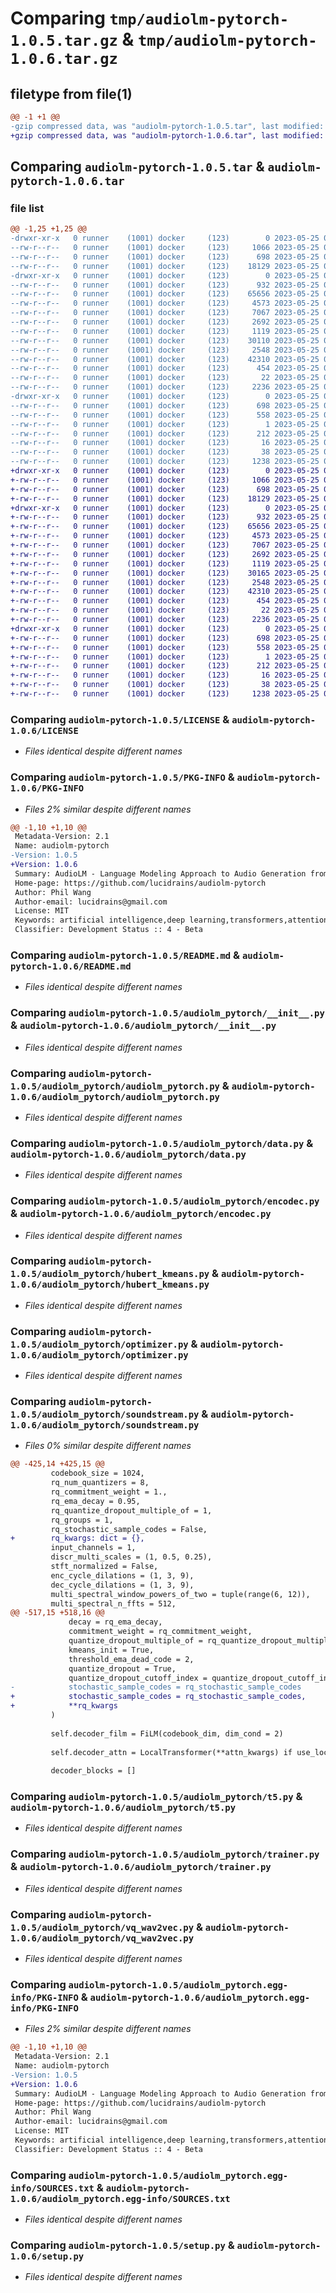 # Comparing `tmp/audiolm-pytorch-1.0.5.tar.gz` & `tmp/audiolm-pytorch-1.0.6.tar.gz`

## filetype from file(1)

```diff
@@ -1 +1 @@
-gzip compressed data, was "audiolm-pytorch-1.0.5.tar", last modified: Thu May 25 01:45:34 2023, max compression
+gzip compressed data, was "audiolm-pytorch-1.0.6.tar", last modified: Thu May 25 01:46:47 2023, max compression
```

## Comparing `audiolm-pytorch-1.0.5.tar` & `audiolm-pytorch-1.0.6.tar`

### file list

```diff
@@ -1,25 +1,25 @@
-drwxr-xr-x   0 runner    (1001) docker     (123)        0 2023-05-25 01:45:34.470135 audiolm-pytorch-1.0.5/
--rw-r--r--   0 runner    (1001) docker     (123)     1066 2023-05-25 01:45:23.000000 audiolm-pytorch-1.0.5/LICENSE
--rw-r--r--   0 runner    (1001) docker     (123)      698 2023-05-25 01:45:34.470135 audiolm-pytorch-1.0.5/PKG-INFO
--rw-r--r--   0 runner    (1001) docker     (123)    18129 2023-05-25 01:45:23.000000 audiolm-pytorch-1.0.5/README.md
-drwxr-xr-x   0 runner    (1001) docker     (123)        0 2023-05-25 01:45:34.470135 audiolm-pytorch-1.0.5/audiolm_pytorch/
--rw-r--r--   0 runner    (1001) docker     (123)      932 2023-05-25 01:45:23.000000 audiolm-pytorch-1.0.5/audiolm_pytorch/__init__.py
--rw-r--r--   0 runner    (1001) docker     (123)    65656 2023-05-25 01:45:23.000000 audiolm-pytorch-1.0.5/audiolm_pytorch/audiolm_pytorch.py
--rw-r--r--   0 runner    (1001) docker     (123)     4573 2023-05-25 01:45:23.000000 audiolm-pytorch-1.0.5/audiolm_pytorch/data.py
--rw-r--r--   0 runner    (1001) docker     (123)     7067 2023-05-25 01:45:23.000000 audiolm-pytorch-1.0.5/audiolm_pytorch/encodec.py
--rw-r--r--   0 runner    (1001) docker     (123)     2692 2023-05-25 01:45:23.000000 audiolm-pytorch-1.0.5/audiolm_pytorch/hubert_kmeans.py
--rw-r--r--   0 runner    (1001) docker     (123)     1119 2023-05-25 01:45:23.000000 audiolm-pytorch-1.0.5/audiolm_pytorch/optimizer.py
--rw-r--r--   0 runner    (1001) docker     (123)    30110 2023-05-25 01:45:23.000000 audiolm-pytorch-1.0.5/audiolm_pytorch/soundstream.py
--rw-r--r--   0 runner    (1001) docker     (123)     2548 2023-05-25 01:45:23.000000 audiolm-pytorch-1.0.5/audiolm_pytorch/t5.py
--rw-r--r--   0 runner    (1001) docker     (123)    42310 2023-05-25 01:45:23.000000 audiolm-pytorch-1.0.5/audiolm_pytorch/trainer.py
--rw-r--r--   0 runner    (1001) docker     (123)      454 2023-05-25 01:45:23.000000 audiolm-pytorch-1.0.5/audiolm_pytorch/utils.py
--rw-r--r--   0 runner    (1001) docker     (123)       22 2023-05-25 01:45:23.000000 audiolm-pytorch-1.0.5/audiolm_pytorch/version.py
--rw-r--r--   0 runner    (1001) docker     (123)     2236 2023-05-25 01:45:23.000000 audiolm-pytorch-1.0.5/audiolm_pytorch/vq_wav2vec.py
-drwxr-xr-x   0 runner    (1001) docker     (123)        0 2023-05-25 01:45:34.470135 audiolm-pytorch-1.0.5/audiolm_pytorch.egg-info/
--rw-r--r--   0 runner    (1001) docker     (123)      698 2023-05-25 01:45:34.000000 audiolm-pytorch-1.0.5/audiolm_pytorch.egg-info/PKG-INFO
--rw-r--r--   0 runner    (1001) docker     (123)      558 2023-05-25 01:45:34.000000 audiolm-pytorch-1.0.5/audiolm_pytorch.egg-info/SOURCES.txt
--rw-r--r--   0 runner    (1001) docker     (123)        1 2023-05-25 01:45:34.000000 audiolm-pytorch-1.0.5/audiolm_pytorch.egg-info/dependency_links.txt
--rw-r--r--   0 runner    (1001) docker     (123)      212 2023-05-25 01:45:34.000000 audiolm-pytorch-1.0.5/audiolm_pytorch.egg-info/requires.txt
--rw-r--r--   0 runner    (1001) docker     (123)       16 2023-05-25 01:45:34.000000 audiolm-pytorch-1.0.5/audiolm_pytorch.egg-info/top_level.txt
--rw-r--r--   0 runner    (1001) docker     (123)       38 2023-05-25 01:45:34.470135 audiolm-pytorch-1.0.5/setup.cfg
--rw-r--r--   0 runner    (1001) docker     (123)     1238 2023-05-25 01:45:23.000000 audiolm-pytorch-1.0.5/setup.py
+drwxr-xr-x   0 runner    (1001) docker     (123)        0 2023-05-25 01:46:47.122420 audiolm-pytorch-1.0.6/
+-rw-r--r--   0 runner    (1001) docker     (123)     1066 2023-05-25 01:46:28.000000 audiolm-pytorch-1.0.6/LICENSE
+-rw-r--r--   0 runner    (1001) docker     (123)      698 2023-05-25 01:46:47.122420 audiolm-pytorch-1.0.6/PKG-INFO
+-rw-r--r--   0 runner    (1001) docker     (123)    18129 2023-05-25 01:46:28.000000 audiolm-pytorch-1.0.6/README.md
+drwxr-xr-x   0 runner    (1001) docker     (123)        0 2023-05-25 01:46:47.122420 audiolm-pytorch-1.0.6/audiolm_pytorch/
+-rw-r--r--   0 runner    (1001) docker     (123)      932 2023-05-25 01:46:28.000000 audiolm-pytorch-1.0.6/audiolm_pytorch/__init__.py
+-rw-r--r--   0 runner    (1001) docker     (123)    65656 2023-05-25 01:46:28.000000 audiolm-pytorch-1.0.6/audiolm_pytorch/audiolm_pytorch.py
+-rw-r--r--   0 runner    (1001) docker     (123)     4573 2023-05-25 01:46:28.000000 audiolm-pytorch-1.0.6/audiolm_pytorch/data.py
+-rw-r--r--   0 runner    (1001) docker     (123)     7067 2023-05-25 01:46:28.000000 audiolm-pytorch-1.0.6/audiolm_pytorch/encodec.py
+-rw-r--r--   0 runner    (1001) docker     (123)     2692 2023-05-25 01:46:28.000000 audiolm-pytorch-1.0.6/audiolm_pytorch/hubert_kmeans.py
+-rw-r--r--   0 runner    (1001) docker     (123)     1119 2023-05-25 01:46:28.000000 audiolm-pytorch-1.0.6/audiolm_pytorch/optimizer.py
+-rw-r--r--   0 runner    (1001) docker     (123)    30165 2023-05-25 01:46:28.000000 audiolm-pytorch-1.0.6/audiolm_pytorch/soundstream.py
+-rw-r--r--   0 runner    (1001) docker     (123)     2548 2023-05-25 01:46:28.000000 audiolm-pytorch-1.0.6/audiolm_pytorch/t5.py
+-rw-r--r--   0 runner    (1001) docker     (123)    42310 2023-05-25 01:46:28.000000 audiolm-pytorch-1.0.6/audiolm_pytorch/trainer.py
+-rw-r--r--   0 runner    (1001) docker     (123)      454 2023-05-25 01:46:28.000000 audiolm-pytorch-1.0.6/audiolm_pytorch/utils.py
+-rw-r--r--   0 runner    (1001) docker     (123)       22 2023-05-25 01:46:28.000000 audiolm-pytorch-1.0.6/audiolm_pytorch/version.py
+-rw-r--r--   0 runner    (1001) docker     (123)     2236 2023-05-25 01:46:28.000000 audiolm-pytorch-1.0.6/audiolm_pytorch/vq_wav2vec.py
+drwxr-xr-x   0 runner    (1001) docker     (123)        0 2023-05-25 01:46:47.122420 audiolm-pytorch-1.0.6/audiolm_pytorch.egg-info/
+-rw-r--r--   0 runner    (1001) docker     (123)      698 2023-05-25 01:46:47.000000 audiolm-pytorch-1.0.6/audiolm_pytorch.egg-info/PKG-INFO
+-rw-r--r--   0 runner    (1001) docker     (123)      558 2023-05-25 01:46:47.000000 audiolm-pytorch-1.0.6/audiolm_pytorch.egg-info/SOURCES.txt
+-rw-r--r--   0 runner    (1001) docker     (123)        1 2023-05-25 01:46:47.000000 audiolm-pytorch-1.0.6/audiolm_pytorch.egg-info/dependency_links.txt
+-rw-r--r--   0 runner    (1001) docker     (123)      212 2023-05-25 01:46:47.000000 audiolm-pytorch-1.0.6/audiolm_pytorch.egg-info/requires.txt
+-rw-r--r--   0 runner    (1001) docker     (123)       16 2023-05-25 01:46:47.000000 audiolm-pytorch-1.0.6/audiolm_pytorch.egg-info/top_level.txt
+-rw-r--r--   0 runner    (1001) docker     (123)       38 2023-05-25 01:46:47.122420 audiolm-pytorch-1.0.6/setup.cfg
+-rw-r--r--   0 runner    (1001) docker     (123)     1238 2023-05-25 01:46:28.000000 audiolm-pytorch-1.0.6/setup.py
```

### Comparing `audiolm-pytorch-1.0.5/LICENSE` & `audiolm-pytorch-1.0.6/LICENSE`

 * *Files identical despite different names*

### Comparing `audiolm-pytorch-1.0.5/PKG-INFO` & `audiolm-pytorch-1.0.6/PKG-INFO`

 * *Files 2% similar despite different names*

```diff
@@ -1,10 +1,10 @@
 Metadata-Version: 2.1
 Name: audiolm-pytorch
-Version: 1.0.5
+Version: 1.0.6
 Summary: AudioLM - Language Modeling Approach to Audio Generation from Google Research - Pytorch
 Home-page: https://github.com/lucidrains/audiolm-pytorch
 Author: Phil Wang
 Author-email: lucidrains@gmail.com
 License: MIT
 Keywords: artificial intelligence,deep learning,transformers,attention mechanism,audio generation
 Classifier: Development Status :: 4 - Beta
```

### Comparing `audiolm-pytorch-1.0.5/README.md` & `audiolm-pytorch-1.0.6/README.md`

 * *Files identical despite different names*

### Comparing `audiolm-pytorch-1.0.5/audiolm_pytorch/__init__.py` & `audiolm-pytorch-1.0.6/audiolm_pytorch/__init__.py`

 * *Files identical despite different names*

### Comparing `audiolm-pytorch-1.0.5/audiolm_pytorch/audiolm_pytorch.py` & `audiolm-pytorch-1.0.6/audiolm_pytorch/audiolm_pytorch.py`

 * *Files identical despite different names*

### Comparing `audiolm-pytorch-1.0.5/audiolm_pytorch/data.py` & `audiolm-pytorch-1.0.6/audiolm_pytorch/data.py`

 * *Files identical despite different names*

### Comparing `audiolm-pytorch-1.0.5/audiolm_pytorch/encodec.py` & `audiolm-pytorch-1.0.6/audiolm_pytorch/encodec.py`

 * *Files identical despite different names*

### Comparing `audiolm-pytorch-1.0.5/audiolm_pytorch/hubert_kmeans.py` & `audiolm-pytorch-1.0.6/audiolm_pytorch/hubert_kmeans.py`

 * *Files identical despite different names*

### Comparing `audiolm-pytorch-1.0.5/audiolm_pytorch/optimizer.py` & `audiolm-pytorch-1.0.6/audiolm_pytorch/optimizer.py`

 * *Files identical despite different names*

### Comparing `audiolm-pytorch-1.0.5/audiolm_pytorch/soundstream.py` & `audiolm-pytorch-1.0.6/audiolm_pytorch/soundstream.py`

 * *Files 0% similar despite different names*

```diff
@@ -425,14 +425,15 @@
         codebook_size = 1024,
         rq_num_quantizers = 8,
         rq_commitment_weight = 1.,
         rq_ema_decay = 0.95,
         rq_quantize_dropout_multiple_of = 1,
         rq_groups = 1,
         rq_stochastic_sample_codes = False,
+        rq_kwargs: dict = {},
         input_channels = 1,
         discr_multi_scales = (1, 0.5, 0.25),
         stft_normalized = False,
         enc_cycle_dilations = (1, 3, 9),
         dec_cycle_dilations = (1, 3, 9),
         multi_spectral_window_powers_of_two = tuple(range(6, 12)),
         multi_spectral_n_ffts = 512,
@@ -517,15 +518,16 @@
             decay = rq_ema_decay,
             commitment_weight = rq_commitment_weight,
             quantize_dropout_multiple_of = rq_quantize_dropout_multiple_of,
             kmeans_init = True,
             threshold_ema_dead_code = 2,
             quantize_dropout = True,
             quantize_dropout_cutoff_index = quantize_dropout_cutoff_index,
-            stochastic_sample_codes = rq_stochastic_sample_codes
+            stochastic_sample_codes = rq_stochastic_sample_codes,
+            **rq_kwargs
         )
 
         self.decoder_film = FiLM(codebook_dim, dim_cond = 2)
 
         self.decoder_attn = LocalTransformer(**attn_kwargs) if use_local_attn else None
 
         decoder_blocks = []
```

### Comparing `audiolm-pytorch-1.0.5/audiolm_pytorch/t5.py` & `audiolm-pytorch-1.0.6/audiolm_pytorch/t5.py`

 * *Files identical despite different names*

### Comparing `audiolm-pytorch-1.0.5/audiolm_pytorch/trainer.py` & `audiolm-pytorch-1.0.6/audiolm_pytorch/trainer.py`

 * *Files identical despite different names*

### Comparing `audiolm-pytorch-1.0.5/audiolm_pytorch/vq_wav2vec.py` & `audiolm-pytorch-1.0.6/audiolm_pytorch/vq_wav2vec.py`

 * *Files identical despite different names*

### Comparing `audiolm-pytorch-1.0.5/audiolm_pytorch.egg-info/PKG-INFO` & `audiolm-pytorch-1.0.6/audiolm_pytorch.egg-info/PKG-INFO`

 * *Files 2% similar despite different names*

```diff
@@ -1,10 +1,10 @@
 Metadata-Version: 2.1
 Name: audiolm-pytorch
-Version: 1.0.5
+Version: 1.0.6
 Summary: AudioLM - Language Modeling Approach to Audio Generation from Google Research - Pytorch
 Home-page: https://github.com/lucidrains/audiolm-pytorch
 Author: Phil Wang
 Author-email: lucidrains@gmail.com
 License: MIT
 Keywords: artificial intelligence,deep learning,transformers,attention mechanism,audio generation
 Classifier: Development Status :: 4 - Beta
```

### Comparing `audiolm-pytorch-1.0.5/audiolm_pytorch.egg-info/SOURCES.txt` & `audiolm-pytorch-1.0.6/audiolm_pytorch.egg-info/SOURCES.txt`

 * *Files identical despite different names*

### Comparing `audiolm-pytorch-1.0.5/setup.py` & `audiolm-pytorch-1.0.6/setup.py`

 * *Files identical despite different names*

